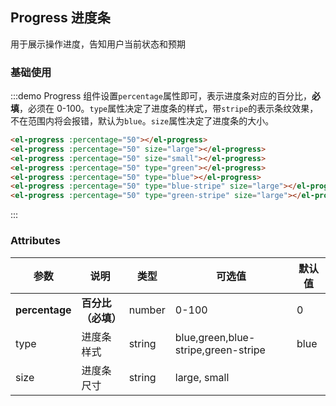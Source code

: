 <style>
  .demo-box.demo-progress {
    .el-progress {
      margin-bottom: 30px;
    }
  }
</style>

## Progress 进度条
用于展示操作进度，告知用户当前状态和预期

### 基础使用

:::demo Progress 组件设置`percentage`属性即可，表示进度条对应的百分比，**必填**，必须在 0-100。`type`属性决定了进度条的样式，带`stripe`的表示条纹效果，不在范围内将会报错，默认为`blue`。`size`属性决定了进度条的大小。

```html
<el-progress :percentage="50"></el-progress>
<el-progress :percentage="50" size="large"></el-progress>
<el-progress :percentage="50" size="small"></el-progress>
<el-progress :percentage="50" type="green"></el-progress>
<el-progress :percentage="50" type="blue"></el-progress>
<el-progress :percentage="50" type="blue-stripe" size="large"></el-progress>
<el-progress :percentage="50" type="green-stripe" size="large"></el-progress>
```
:::

### Attributes
| 参数          | 说明            | 类型            | 可选值                 | 默认值   |
|-------------  |---------------- |---------------- |---------------------- |-------- |
| **percentage** | **百分比（必填）**   | number          |     0-100          |     0    |
| type          | 进度条样式           | string         | blue,green,blue-stripe,green-stripe | blue |
| size          | 进度条尺寸           | string          | large, small  |     |
